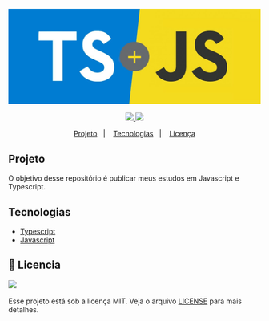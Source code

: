<p align="center"> 
	<img src='./.github/ts_js.jpeg' width="950px"/>
</p>


<p align="center">
	<a href="https://www.linkedin.com/in/wesley-andrade/">	
		<img src="https://img.shields.io/static/v1?label=&message=WesleyAndrade&color=007ACC&style=flat&logo=linkedin"/>
	</a>
	<a href="https://choosealicense.com/licenses/mit/">	
		<img src="https://img.shields.io/static/v1?label=License&message=MIT&color=F7DF1E&style=flat"/>
	</a>
</p>

<p align="center">
  <a href="#projeto">Projeto</a>&nbsp;&nbsp;&nbsp;|&nbsp;&nbsp;&nbsp;
  <a href="#tecnologias">Tecnologias</a>&nbsp;&nbsp;&nbsp;|&nbsp;&nbsp;&nbsp;
  <a href="#bookmark_tabs-licencia">Licença</a>
</p>

## Projeto

O objetivo desse repositório é publicar meus estudos em Javascript e Typescript.

## Tecnologias

- [Typescript](https://www.typescriptlang.org/)
- [Javascript](https://www.javascript.com)


## :bookmark_tabs: Licencia
<a href="https://choosealicense.com/licenses/mit/">
	<img src="https://img.shields.io/static/v1?label=License&message=2020&color=A31F34&style=flat"/>
</a>

Esse projeto está sob a licença MIT. Veja o arquivo [LICENSE](LICENSE) para mais detalhes.
